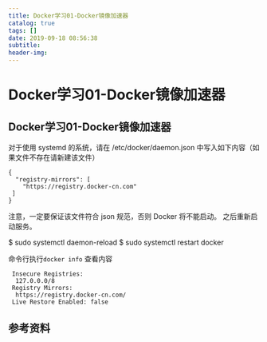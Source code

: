 ```yaml
---
title: Docker学习01-Docker镜像加速器
catalog: true
tags: []
date: 2019-09-18 08:56:38
subtitle:
header-img:
---
```

# Docker学习01-Docker镜像加速器

## Docker学习01-Docker镜像加速器
对于使用 systemd 的系统，请在 /etc/docker/daemon.json 中写入如下内容（如果文件不存在请新建该文件）
~~~
{
  "registry-mirrors": [
    "https://registry.docker-cn.com"
 ]
}
~~~
注意，一定要保证该文件符合 json 规范，否则 Docker 将不能启动。
之后重新启动服务。

$ sudo systemctl daemon-reload
$ sudo systemctl restart docker

命令行执行`docker info`
查看内容

~~~
 Insecure Registries:
  127.0.0.0/8
 Registry Mirrors:
  https://registry.docker-cn.com/
 Live Restore Enabled: false
~~~

## 参考资料
> 
